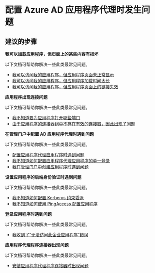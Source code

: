 <properties
  pageTitle="Problems configuring the Azure AD Application Proxy"
  description="配置 Azure AD 应用程序代理时发生问题"
  service="microsoft.aad"
  resource="Microsoft_AAD_IAM"
  authors="ajamess"
  selfHelpType="generic"
  supportTopicIds="32369657"
  productPesIds="14785"
  cloudEnvironments="public"
 />


# <a name="problems-configuring-the-azure-ad-application-proxy"></a>配置 Azure AD 应用程序代理时发生问题

## <a name="recommended-steps"></a>**建议的步骤**

**我可以加载应用程序，但页面上的某些内容有损坏**

以下文档可帮助你解决一些此类最常见问题。

  * [我可以访问我的应用程序，但应用程序页面未正常显示](https://docs.microsoft.com/azure/active-directory/application-proxy-page-appearance-broken-problem/?WT.mc_id=UI_AAD_Enterprise_Apps_Support_L2_Overview)
  * [我可以访问我的应用程序，但应用程序加载时间太长](https://docs.microsoft.com/azure/active-directory/application-proxy-page-load-speed-problem/?WT.mc_id=UI_AAD_Enterprise_Apps_Support_L2_Overview)
  * [我可以访问我的应用程序，但应用程序页面上的链接失效](https://docs.microsoft.com/azure/active-directory/application-proxy-page-links-broken-problem/?WT.mc_id=UI_AAD_Enterprise_Apps_Support_L2_Overview)

**应用程序出现连接问题**

以下文档可帮助你解决一些此类最常见问题。

  * [我不知道要为应用程序打开哪些端口](https://docs.microsoft.com/azure/active-directory/application-proxy-connectivity-ports-how-to/?WT.mc_id=UI_AAD_Enterprise_Apps_Support_L2_Overview)
  * [由于应用程序的连接器组中不存在有效的连接器，因此出现了问题](https://docs.microsoft.com/azure/active-directory/application-proxy-connectivity-no-working-connector/?WT.mc_id=UI_AAD_Enterprise_Apps_Support_L2_Overview)

**在管理门户中配置 AD 应用程序代理时遇到问题**

以下文档可帮助你解决一些此类最常见问题。

  * [配置应用程序代理应用程序时遇到问题](https://docs.microsoft.com/azure/active-directory/application-proxy-config-how-to/?WT.mc_id=UI_AAD_Enterprise_Apps_Support_L2_Overview)
  * [我不知道如何配置应用程序代理应用程序的单一登录](https://docs.microsoft.com/azure/active-directory/application-proxy-config-sso-how-to/?WT.mc_id=UI_AAD_Enterprise_Apps_Support_L2_Overview)
  * [我在管理门户中创建应用程序时遇到问题](https://docs.microsoft.com/azure/active-directory/application-proxy-config-problem/?WT.mc_id=UI_AAD_Enterprise_Apps_Support_L2_Overview)

**设置应用程序的后端身份验证时遇到问题**

以下文档可帮助你解决一些此类最常见问题。

  * [我不知道如何配置 Kerberos 约束委派](https://docs.microsoft.com/azure/active-directory/application-proxy-back-end-kerberos-constrained-delegation-how-to/?WT.mc_id=UI_AAD_Enterprise_Apps_Support_L2_Overview)
  * [我不知道如何使用 PingAccess 配置应用程序](https://docs.microsoft.com/azure/active-directory/application-proxy-back-end-ping-access-how-to/?WT.mc_id=UI_AAD_Enterprise_Apps_Support_L2_Overview)

**登录应用程序时遇到问题**

以下文档可帮助你解决一些此类最常见问题。

  * [我收到了“无法访问此企业应用程序”错误](https://docs.microsoft.com/azure/active-directory/application-proxy-sign-in-bad-gateway-timeout-error/?WT.mc_id=UI_AAD_Enterprise_Apps_Support_L2_Overview)

**应用程序代理程序连接器出现问题**

以下文档可帮助你解决一些此类最常见问题。

  * [安装应用程序代理程序连接器时出现问题](https://docs.microsoft.com/azure/active-directory/application-proxy-connector-installation-problem/?WT.mc_id=UI_AAD_Enterprise_Apps_Support_L2_Overview)

